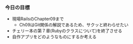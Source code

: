 ### 今日の目標
- 現場RailsのChapter09まで
  - Ch09はGit関係の解説であるため、サクッと終わらせたい
- チェリー本の第７章(Rubyのクラスについて)を終了させる
- 自作アプリをどのようなものにするか考える